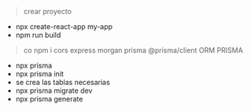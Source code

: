> crear proyecto
- npx create-react-app my-app
- npm run build


> co
npm i cors express morgan prisma @prisma/client
> ORM PRISMA

- npx prisma
- npx prisma init 
- se crea las tablas necesarias
- npx prisma migrate dev
- npx prisma generate

